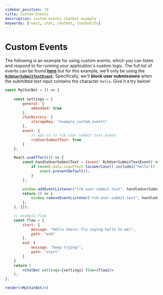 ```yaml
---
sidebar_position: 19
title: Custom Events
description: custom events chatbot example
keywords: [react, chat, chatbot, chatbotify]
---
```


# Custom Events

The following is an example for using custom events, which you can listen and respond to for running your application's custom logic. The full list of events can be found [**here**](/docs/api/events) but for this example, we'll only be using the [**`RcbUserSubmitTextEvent`**](/docs/api/events#rcbusersubmittextevent). Specifically, we'll **block user submissions** when the submitted text input contains the character `hello`. Give it a try below!

```jsx live noInline title=MyChatBot.js
const MyChatBot = () => {
	
	const settings = {
		general: {
			embedded: true
		},
		chatHistory: {
			storageKey: "example_custom_events"
		},
		event: {
			// opt-in to rcb user submit text event
			rcbUserSubmitText: true
		}
	};

	React.useEffect(() => {
		const handleUserSubmitText = (event: RcbUserSubmitTextEvent) => {
			if (event.data.inputText.toLowerCase().includes("hello")) {
				event.preventDefault();
			}
		};

		window.addEventListener("rcb-user-submit-text", handleUserSubmitText);
		return () => {
			window.removeEventListener("rcb-user-submit-text", handleUserSubmitText);
		};
	}, []);

	// example flow
	const flow = {
		start: {
			message: "Hello there! Try saying hello to me!",
			path: "end"
		},
		end: {
			message: "Keep trying!",
			path: "start"
		}
	}
	return (
		<ChatBot settings={settings} flow={flow}/>
	);
};

render(<MyChatBot/>)
```
